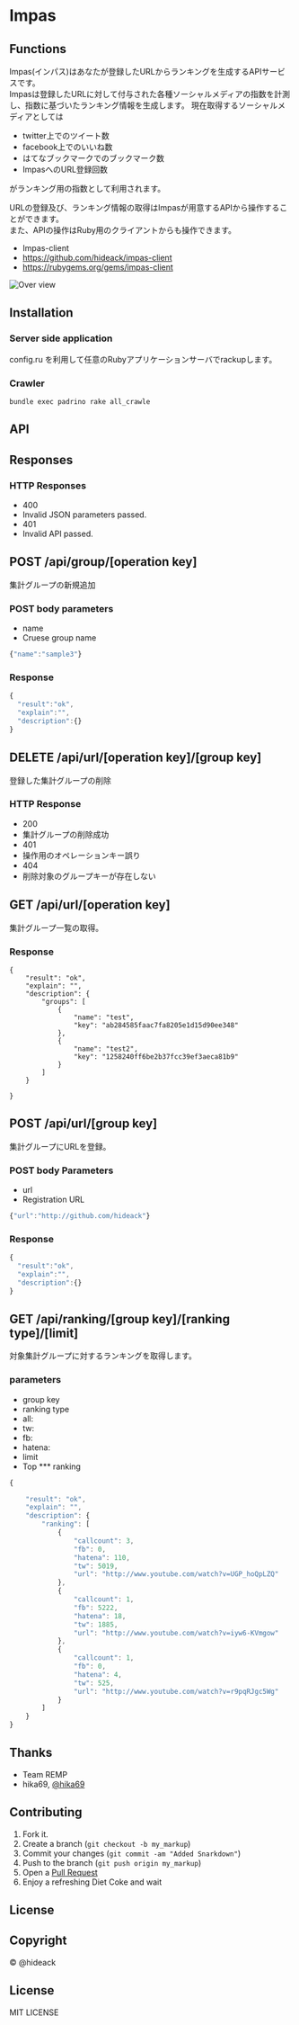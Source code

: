 Impas
=====

Functions
----------
Impas(インパス)はあなたが登録したURLからランキングを生成するAPIサービスです。    
Impasは登録したURLに対して付与された各種ソーシャルメディアの指数を計測し、指数に基づいたランキング情報を生成します。
現在取得するソーシャルメディアとしては

- twitter上でのツイート数
- facebook上でのいいね数
- はてなブックマークでのブックマーク数
- ImpasへのURL登録回数

がランキング用の指数として利用されます。


URLの登録及び、ランキング情報の取得はImpasが用意するAPIから操作することができます。   
また、APIの操作はRuby用のクライアントからも操作できます。

- Impas-client
 - https://github.com/hideack/impas-client
 - https://rubygems.org/gems/impas-client
 

![Over view](https://raw.github.com/hideack/impas/master/public/images/impas-overview.png)


Installation
-----------

### Server side application
config.ru を利用して任意のRubyアプリケーションサーバでrackupします。

### Crawler

```
bundle exec padrino rake all_crawle
```

API
-----
## Responses
### HTTP Responses
- 400
 - Invalid JSON parameters passed.
- 401
 - Invalid API passed.


## POST /api/group/[operation key]
集計グループの新規追加

### POST body parameters
- name
 - Cruese group name

```javascript
{"name":"sample3"}
```

### Response

```javascript
{
  "result":"ok",
  "explain":"",
  "description":{}
}
```

## DELETE /api/url/[operation key]/[group key]
登録した集計グループの削除

### HTTP Response
- 200
 - 集計グループの削除成功
- 401
 - 操作用のオペレーションキー誤り
- 404
 - 削除対象のグループキーが存在しない


## GET /api/url/[operation key]
集計グループ一覧の取得。

### Response

```
{
    "result": "ok",
    "explain": "",
    "description": {
        "groups": [
            {
                "name": "test",
                "key": "ab284585faac7fa8205e1d15d90ee348"
            },
            {
                "name": "test2",
                "key": "1258240ff6be2b37fcc39ef3aeca81b9"
            }
        ]
    }

}
```

## POST /api/url/[group key]
集計グループにURLを登録。

### POST body Parameters
- url
 - Registration URL

```javascript
{"url":"http://github.com/hideack"}
```

### Response

```javascript
{
  "result":"ok",
  "explain":"",
  "description":{}
}
```

## GET /api/ranking/[group key]/[ranking type]/[limit]
対象集計グループに対するランキングを取得します。


### parameters
- group key
- ranking type
 - all:
 - tw:
 - fb:
 - hatena:
- limit
 - Top *** ranking

```javascript
{

    "result": "ok",
    "explain": "",
    "description": {
        "ranking": [
            {
                "callcount": 3,
                "fb": 0,
                "hatena": 110,
                "tw": 5019,
                "url": "http://www.youtube.com/watch?v=UGP_hoQpLZQ"
            },
            {
                "callcount": 1,
                "fb": 5222,
                "hatena": 18,
                "tw": 1885,
                "url": "http://www.youtube.com/watch?v=iyw6-KVmgow"
            },
            {
                "callcount": 1,
                "fb": 0,
                "hatena": 4,
                "tw": 525,
                "url": "http://www.youtube.com/watch?v=r9pqRJgc5Wg"
            }
        ]
    }
}
```

Thanks
-------
- Team REMP 
 - hika69, [@hika69](http://twitter.com/hika69) 


Contributing
------------

1. Fork it.
2. Create a branch (`git checkout -b my_markup`)
3. Commit your changes (`git commit -am "Added Snarkdown"`)
4. Push to the branch (`git push origin my_markup`)
5. Open a [Pull Request][1]
6. Enjoy a refreshing Diet Coke and wait

License
-------

## Copyright
&copy; @hideack

## License
MIT LICENSE

[1]: http://github.com/hideack/impas/pulls

